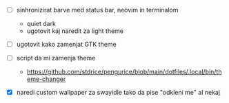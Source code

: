 - [ ] sinhronizirat barve med status bar, neovim in terminalom
    - quiet dark
    - ugotovit kaj naredit za light theme
- [ ] ugotovit kako zamenjat GTK theme
- [ ] script da mi zamenja theme
    - <https://github.com/stdrice/pengurice/blob/main/dotfiles/.local/bin/theme-changer>

- [x] naredi custom wallpaper za swayidle tako da pise "odkleni me" al nekaj
